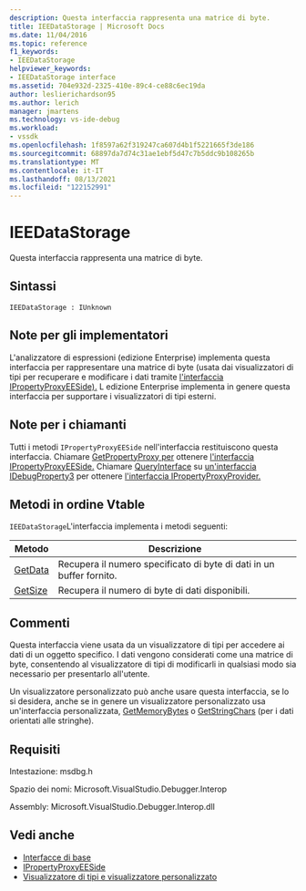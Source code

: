 ```yaml
---
description: Questa interfaccia rappresenta una matrice di byte.
title: IEEDataStorage | Microsoft Docs
ms.date: 11/04/2016
ms.topic: reference
f1_keywords:
- IEEDataStorage
helpviewer_keywords:
- IEEDataStorage interface
ms.assetid: 704e932d-2325-410e-89c4-ce88c6ec19da
author: leslierichardson95
ms.author: lerich
manager: jmartens
ms.technology: vs-ide-debug
ms.workload:
- vssdk
ms.openlocfilehash: 1f8597a62f319247ca607d4b1f5221665f3de186
ms.sourcegitcommit: 68897da7d74c31ae1ebf5d47c7b5ddc9b108265b
ms.translationtype: MT
ms.contentlocale: it-IT
ms.lasthandoff: 08/13/2021
ms.locfileid: "122152991"
---
```

# <a name="ieedatastorage"></a>IEEDataStorage
Questa interfaccia rappresenta una matrice di byte.

## <a name="syntax"></a>Sintassi

```
IEEDataStorage : IUnknown
```

## <a name="notes-for-implementers"></a>Note per gli implementatori
 L'analizzatore di espressioni (edizione Enterprise) implementa questa interfaccia per rappresentare una matrice di byte (usata dai visualizzatori di tipi per recuperare e modificare i dati tramite [l'interfaccia IPropertyProxyEESide).](../../../extensibility/debugger/reference/ipropertyproxyeeside.md) L edizione Enterprise implementa in genere questa interfaccia per supportare i visualizzatori di tipi esterni.

## <a name="notes-for-callers"></a>Note per i chiamanti
 Tutti i metodi `IPropertyProxyEESide` nell'interfaccia restituiscono questa interfaccia. Chiamare [GetPropertyProxy per](../../../extensibility/debugger/reference/ipropertyproxyprovider-getpropertyproxy.md) ottenere [l'interfaccia IPropertyProxyEESide.](../../../extensibility/debugger/reference/ipropertyproxyeeside.md) Chiamare [QueryInterface](/cpp/atl/queryinterface) su [un'interfaccia IDebugProperty3](../../../extensibility/debugger/reference/idebugproperty3.md) per ottenere [l'interfaccia IPropertyProxyProvider.](../../../extensibility/debugger/reference/ipropertyproxyprovider.md)

## <a name="methods-in-vtable-order"></a>Metodi in ordine Vtable
 `IEEDataStorage`L'interfaccia implementa i metodi seguenti:

|Metodo|Descrizione|
|------------|-----------------|
|[GetData](../../../extensibility/debugger/reference/ieedatastorage-getdata.md)|Recupera il numero specificato di byte di dati in un buffer fornito.|
|[GetSize](../../../extensibility/debugger/reference/ieedatastorage-getsize.md)|Recupera il numero di byte di dati disponibili.|

## <a name="remarks"></a>Commenti
 Questa interfaccia viene usata da un visualizzatore di tipi per accedere ai dati di un oggetto specifico. I dati vengono considerati come una matrice di byte, consentendo al visualizzatore di tipi di modificarli in qualsiasi modo sia necessario per presentarlo all'utente.

 Un visualizzatore personalizzato può anche usare questa interfaccia, se lo si desidera, anche se in genere un visualizzatore personalizzato usa un'interfaccia personalizzata, [GetMemoryBytes](../../../extensibility/debugger/reference/idebugproperty2-getmemorybytes.md) o [GetStringChars](../../../extensibility/debugger/reference/idebugproperty3-getstringchars.md) (per i dati orientati alle stringhe).

## <a name="requirements"></a>Requisiti
 Intestazione: msdbg.h

 Spazio dei nomi: Microsoft.VisualStudio.Debugger.Interop

 Assembly: Microsoft.VisualStudio.Debugger.Interop.dll

## <a name="see-also"></a>Vedi anche
- [Interfacce di base](../../../extensibility/debugger/reference/core-interfaces.md)
- [IPropertyProxyEESide](../../../extensibility/debugger/reference/ipropertyproxyeeside.md)
- [Visualizzatore di tipi e visualizzatore personalizzato](../../../extensibility/debugger/type-visualizer-and-custom-viewer.md)
